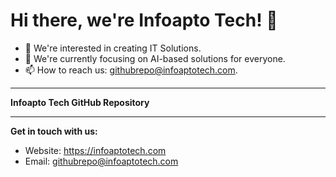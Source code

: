 # Hi there, we're Infoapto Tech! 👋

- 👀 We're interested in creating IT Solutions.
- 🌱 We're currently focusing on AI-based solutions for everyone.
- 📫 How to reach us: githubrepo@infoaptotech.com.

---

**Infoapto Tech GitHub Repository**

---

**Get in touch with us:**

- Website: https://infoaptotech.com
- Email: githubrepo@infoaptotech.com


